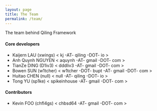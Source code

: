 ```yaml
---
layout: page
title: The Team
permalink: /team/
---
```


The team behind Qiling Framework

#### Core developers

- Kaijern LAU (xwings) < kj -AT- qiling -DOT- io >
- Anh Quynh NGUYEN < aquynh -AT- gmail -DOT- com >
- TianZe DING (D1iv3) < dddliv3 -AT- gmail -DOT- com >
- Bowen SUN (w1tcher) < w1tcher -DOT- bupt -AT- gmail -DOT- com >
- Huitao CHEN (null) < null -AT- qiling -DOT- io >
- Tong YU (sp1ke) < spikeinhouse -AT- gmail -DOT- com >

#### Contributors
- Kevin FOO (chfl4gs) < chbsd64 -AT- gmail -DOT- com >
